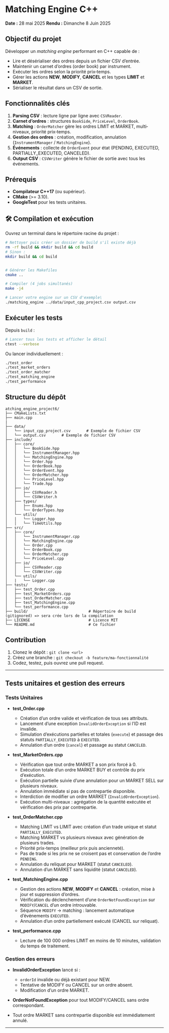 # Matching Engine C++

**Date :** 28 mai 2025
**Rendu :** Dimanche 8 Juin 2025

##  Objectif du projet

Développer un *matching engine* performant en C++ capable de :

* Lire et désérialiser des ordres depuis un fichier CSV d’entrée.
* Maintenir un carnet d’ordres (order book) par instrument.
* Exécuter les ordres selon la priorité prix‐temps.
* Gérer les actions **NEW**, **MODIFY**, **CANCEL** et les types **LIMIT** et **MARKET**.
* Sérialiser le résultat dans un CSV de sortie.

##  Fonctionnalités clés

1. **Parsing CSV** : lecture ligne par ligne avec `CSVReader`.
2. **Carnet d’ordres** : structures `BookSide`, `PriceLevel`, `OrderBook`.
3. **Matching** : `OrderMatcher` gère les ordres LIMIT et MARKET, multi‐niveaux, priorité prix‐temps.
4. **Gestion des ordres** : création, modification, annulation (`InstrumentManager` / `MatchingEngine`).
5. **Événements** : collecte de `OrderEvent` pour état (PENDING, EXECUTED, PARTIALLY\_EXECUTED, CANCELED).
6. **Output CSV** : `CSVWriter` génère le fichier de sortie avec tous les événements.

##  Prérequis

* **Compilateur C++17** (ou supérieur).
* **CMake** (>= 3.10).
* **GoogleTest** pour les tests unitaires.

## 🛠️ Compilation et exécution

Ouvrez un terminal dans le répertoire racine du projet :

```bash
# Nettoyer puis créer un dossier de build s'il existe déjà
rm -rf build && mkdir build && cd build
# Sinon :
mkdir build && cd build


# Générer les Makefiles
cmake ..

# Compiler (4 jobs simultanés)
make -j4

# Lancer votre engine sur un CSV d'exemple\
./matching_engine ../data/input_cpp_project.csv output.csv
```

##  Exécuter les tests

Depuis `build` :

```bash
# Lancer tous les tests et afficher le détail
ctest --verbose
```

Ou lancer individuellement :

```bash
./test_order
./test_market_orders
./test_order_matcher
./test_matching_engine
./test_performance
```

##  Structure du dépôt

```
atching_engine_project6/
├── CMakeLists.txt
├── main.cpp
|
├── data/
│   └── input_cpp_project.csv       # Exemple de fichier CSV
│   └── output.csv       # Exemple de fichier CSV
├── include/
│   ├── core/
│   │   └── BookSide.hpp
│   │   └── InstrumentManager.hpp
│   │   └── MatchingEngine.hpp
│   │   └── Order.hpp
│   │   └── OrderBook.hpp
│   │   └── OrderEvent.hpp
│   │   └── OrderMatcher.hpp
│   │   └── PriceLevel.hpp
│   │   └── Trade.hpp
│   ├── io/
│   │   ├── CSVReader.h
│   │   └── CSVWriter.h
│   ├── types/
│   │   ├── Enums.hpp
│   │   └── OrderTypes.hpp
│   └── utils/
│   |   └── Logger.hpp
│   │   └── TimeUtils.hpp
├── src/
│   ├── core/
│   │   └── InstrumentManager.cpp
│   │   └── MatchingEngine.cpp
│   │   └── Order.cpp
│   │   └── OrderBook.cpp
│   │   └── OrderMatcher.cpp
│   │   └── PriceLevel.cpp
│   ├── io/
│   │   ├── CSVReader.cpp
│   │   └── CSVWriter.cpp
│   └── utils/
│   |   └── Logger.cpp
├── tests/
│   ├── test_Order.cpp
│   ├── test_MarketOrders.cpp
│   ├── test_OrderMatcher.cpp
│   ├── test_MatchingEngine.cpp
│   └── test_performance.cpp
├── build/                           # Répertoire de build (gitignored) => sera crée lors de la compilation
├── LICENSE                          # Licence MIT
└── README.md                        # Ce fichier
```

##  Contribution

1. Clonez le dépôt : `git clone <url>`
2. Créez une branche : `git checkout -b feature/ma-fonctionnalité`
3. Codez, testez, puis ouvrez une pull request.

---



##  Tests unitaires et gestion des erreurs

### Tests Unitaires

- **test_Order.cpp**  
  - Création d’un ordre valide et vérification de tous ses attributs.  
  - Lancement d’une exception `InvalidOrderException` si l’ID est invalide.  
  - Simulation d’exécutions partielles et totales (`execute`) et passage des statuts `PARTIALLY_EXECUTED` à `EXECUTED`.  
  - Annulation d’un ordre (`cancel`) et passage au statut `CANCELED`.

- **test_MarketOrders.cpp**  
  - Vérification que tout ordre MARKET a son prix forcé à 0.  
  - Exécution totale d’un ordre MARKET BUY et contrôle du prix d’exécution.  
  - Exécution partielle suivie d’une annulation pour un MARKET SELL sur plusieurs niveaux.  
  - Annulation immédiate si pas de contrepartie disponible.  
  - Interdiction de modifier un ordre MARKET (`InvalidOrderException`).  
  - Exécution multi-niveaux : agrégation de la quantité exécutée et vérification des prix par contrepartie.

- **test_OrderMatcher.cpp**  
  - Matching LIMIT vs LIMIT avec création d’un trade unique et statut `PARTIALLY_EXECUTED`.  
  - Matching MARKET vs plusieurs niveaux avec génération de plusieurs trades.  
  - Priorité prix-temps (meilleur prix puis ancienneté).  
  - Pas de trade si les prix ne se croisent pas et conservation de l’ordre `PENDING`.  
  - Annulation du reliquat pour MARKET (statut `CANCELED`).  
  - Annulation d’un MARKET sans liquidité (statut `CANCELED`).

- **test_MatchingEngine.cpp**  
  - Gestion des actions **NEW**, **MODIFY** et **CANCEL** : création, mise à jour et suppression d’ordres.  
  - Vérification du déclenchement d’une `OrderNotFoundException` sur `MODIFY`/`CANCEL` d’un ordre introuvable.  
  - Séquence `MODIFY` → matching : lancement automatique d’événements `EXECUTED`.  
  - Annulation d’un ordre partiellement exécuté (CANCEL sur reliquat).

- **test_performance.cpp**  
  - Lecture de 100 000 ordres LIMIT en moins de 10 minutes, validation du temps de traitement.

### Gestion des erreurs

* **InvalidOrderException** lancé si :

  * `orderId` invalide ou déjà existant pour NEW.
  * Tentative de MODIFY ou CANCEL sur un ordre absent.
  * Modification d’un ordre MARKET.
* **OrderNotFoundException** pour tout MODIFY/CANCEL sans ordre correspondant.
* Tout ordre MARKET sans contrepartie disponible est immédiatement annulé.

---
